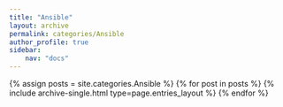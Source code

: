 ```yaml
---
title: "Ansible"
layout: archive
permalink: categories/Ansible
author_profile: true
sidebar:
    nav: "docs"
---
```



{% assign posts = site.categories.Ansible %}
{% for post in posts %} {% include archive-single.html type=page.entries_layout %} {% endfor %}